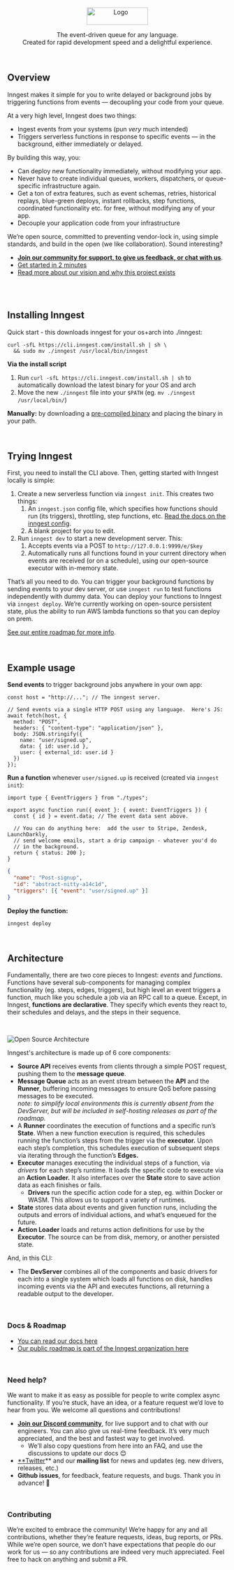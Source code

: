 <p align="center">
        <br />
        <img src="https://www.inngest.com/logo-white.svg" alt="Logo" width="140" height="40">
</p>
<p align="center">
        The event-driven queue for any language.<br />
        Created for rapid development speed and a delightful experience.
</p>

<br />

## Overview

Inngest makes it simple for you to write delayed or background jobs by triggering functions from events — decoupling your code from your queue.

At a very high level, Inngest does two things:

- Ingest events from your systems (pun *very* much intended)
- Triggers serverless functions in response to specific events — in the background, either immediately or delayed.

By building this way, you:

- Can deploy new functionality immediately, without modifying your app.
- Never have to create individual queues, workers, dispatchers, or queue-specific infrastructure again.
- Get a ton of extra features, such as event schemas, retries, historical replays, blue-green deploys, instant rollbacks, step functions, coordinated functionality etc. for free, without modifying any of your app.
- Decouple your application code from your infrastructure

We’re open source, committed to preventing vendor-lock in, using simple standards, and build in the open (we like collaboration).  Sound interesting?  

- [**Join our community for support, to give us feedback, or chat with us**](https://www.inngest.com/discord).
- [Get started in 2 minutes](https://www.inngest.com/docs/quick-start)
- [Read more about our vision and why this project exists]()

<br />
<br />

## Installing Inngest

Quick start - this downloads inngest for your os+arch into ./inngest:
```
curl -sfL https://cli.inngest.com/install.sh | sh \
  && sudo mv ./inngest /usr/local/bin/inngest
```

**Via the install script**

1. Run `curl -sfL https://cli.inngest.com/install.sh | sh` to automatically download the latest binary for your OS and arch
2. Move the new `./inngest` file into your `$PATH` (eg. `mv ./inngest /usr/local/bin/`)

**Manually:** by downloading a [pre-compiled binary](https://github.com/inngest/inngest-cli/releases) and placing the binary in your path.

<br />

## Trying Inngest

First, you need to install the CLI above.  Then, getting started with Inngest locally is simple:

1. Create a new serverless function via `inngest init`.  This creates two things:
    1. An `inngest.json` config file, which specifies how functions should run (its triggers), throttling, step functions, etc.  [Read the docs on the inngest config](https://www.inngest.com/docs/functions/inngest-json-configuration).
    2. A blank project for you to edit.
2. Run `inngest dev` to start a new development server.  This:
    1. Accepts events via a POST to `http://127.0.0.1:9999/e/$key`
    2. Automatically runs all functions found in your current directory when events are received (or on a schedule), using our open-source executor with in-memory state.

That’s all you need to do.  You can trigger your background functions by sending events to your dev server, or use `inngest run` to test functions independently with dummy data.  You can deploy your functions to Inngest via `inngest deploy`.  We’re currently working on open-source persistent state, plus the ability to run AWS lambda functions so that you can deploy on prem.

[See our entire roadmap for more info](https://github.com/orgs/inngest/projects/1).

<br />

## Example usage

**Send events** to trigger background jobs anywhere in your own app:

```tsx
const host = "http://..."; // The inngest server.

// Send events via a single HTTP POST using any language.  Here's JS:
await fetch(host, {
  method: "POST",
  headers: { "content-type": "application/json" },
  body: JSON.stringify({
    name: "user/signed.up",
    data: { id: user.id },
    user: { external_id: user.id }
  })
});
```

 

**Run a function** whenever `user/signed.up` is received (created via `inngest init`):

```tsx
import type { EventTriggers } from "./types";

export async function run({ event }: { event: EventTriggers }) {
  const { id } = event.data; // The event data sent above.

  // You can do anything here:  add the user to Stripe, Zendesk, LaunchDarkly,
  // send welcome emails, start a drip campaign - whatever you'd do
  // in the background.
  return { status: 200 };
}
```

```json
{
  "name": "Post-signup",
  "id": "abstract-nitty-a14c1d",
  "triggers": [{ "event": "user/signed.up" }]
}
```

**Deploy the function:**

```tsx
inngest deploy
```

<br />

## Architecture

Fundamentally, there are two core pieces to Inngest: _events_ and _functions_.  Functions have several sub-components for managing complex functionality (eg. steps, edges, triggers), but high level an event triggers a function, much like you schedule a job via an RPC call to a queue.  Except, in Inngest, **functions are declarative**.  They specify which events they react to, their schedules and delays, and the steps in their sequence.

<br />

![Open Source Architecture](https://user-images.githubusercontent.com/306177/172649986-1b3486e8-b848-4b21-bf39-2ca6faf0f933.jpeg)

Inngest's architecture is made up of 6 core components:

- **Source API** receives events from clients through a simple POST request, pushing them to the **message queue**.
- **Message Queue** acts as an event stream between the **API** and the **Runner**, buffering incoming messages to ensure QoS before passing messages to be executed.<br />
*note: to simplify local environments this is currently absent from the DevServer, but will be included in self-hosting releases as part of the roadmap.*
- A **Runner** coordinates the execution of functions and a specific run’s **State**.  When a new function execution is required, this schedules running the function’s steps from the trigger via the **executor.**  Upon each step’s completion, this schedules execution of subsequent steps via iterating through the function’s **Edges.**
- **Executor** manages executing the individual steps of a function, via *drivers* for each step’s runtime.  It loads the specific code to execute via an **Action Loader.**  It also interfaces over the **State** store to save action data as each finishes or fails.
    - **Drivers** run the specific action code for a step, eg. within Docker or WASM.  This allows us to support a variety of runtimes.
- **State** stores data about events and given function runs, including the outputs and errors of individual actions, and what’s enqueued for the future.
- **Action Loader** loads and returns action definitions for use by the **Executor**. The source can be from disk, memory, or another persisted state.

And, in this CLI:

- The **DevServer** combines all of the components and basic drivers for each into a single system which loads all functions on disk, handles incoming events via the API and executes functions, all returning a readable output to the developer.

<br />

### Docs & Roadmap

- [You can read our docs here](https://www.inngest.com/docs)
- [Our public roadmap is part of the Inngest organization here](https://github.com/orgs/inngest/projects/1/)

<br />

### Need help?

We want to make it as easy as possible for people to write complex async functionality.  If you’re stuck, have an idea, or a feature request we’d love to hear from you.  We welcome all questions and contributions!

- **[Join our Discord community](https://www.inngest.com/discord)**, for live support and to chat with our engineers.  You can also give us real-time feedback.  It’s very much appreciated, and the best and fastest way to get involved.
    - We’ll also copy questions from here into an FAQ, and use the discussions to update our docs 😊
- [**Twitter](https://twitter.com/inngest)** and our **mailing list** for news and updates (eg. new drivers, releases, etc.)
- **Github issues**, for feedback, feature requests, and bugs.  Thank you in advance! 🙏

<br />

### Contributing

We’re excited to embrace the community!  We’re happy for any and all contributions, whether they’re feature requests, ideas, bug reports, or PRs.  While we’re open source, we don’t have expectations that people do our work for us — so any contributions are indeed very much appreciated.  Feel free to hack on anything and submit a PR.
